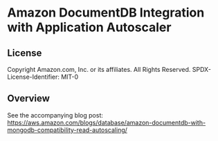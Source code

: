 # Amazon DocumentDB Integration with Application Autoscaler

## License

Copyright Amazon.com, Inc. or its affiliates. All Rights Reserved.
SPDX-License-Identifier: MIT-0

## Overview

See the accompanying blog post: https://aws.amazon.com/blogs/database/amazon-documentdb-with-mongodb-compatibility-read-autoscaling/
